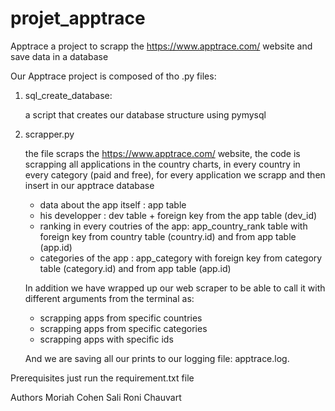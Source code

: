 # projet_apptrace

Apptrace 
a project to scrapp the  https://www.apptrace.com/ website and save data in a database

Our Apptrace project is composed of tho .py files:

1. sql_create_database:
    
    a script that creates our database structure using pymysql 

2. scrapper.py 
    
    the file scraps the https://www.apptrace.com/ website, the code is scrapping all 
    applications in the country charts, in every country in every category (paid and free), 
    for every application we scrapp and then insert in our apptrace database 
    - data about the app itself : app table 
    - his developper : dev table + foreign key from the app table (dev_id)
    - ranking in every coutries of the app: app_country_rank table with foreign key from country table (country.id) and from app table (app.id)
    - categories of the app : app_category with foreign key from category table (category.id) and from app table (app.id)
    
    In addition we have wrapped up our web scraper to be able to call it with different arguments from the
    terminal as: 
    - scrapping apps from specific countries
    - scrapping apps from specific categories
    - scrapping apps with specific ids
    
    And we are saving all our prints to our logging file: apptrace.log.


Prerequisites
just run the requirement.txt file


Authors
Moriah Cohen Sali
Roni Chauvart
